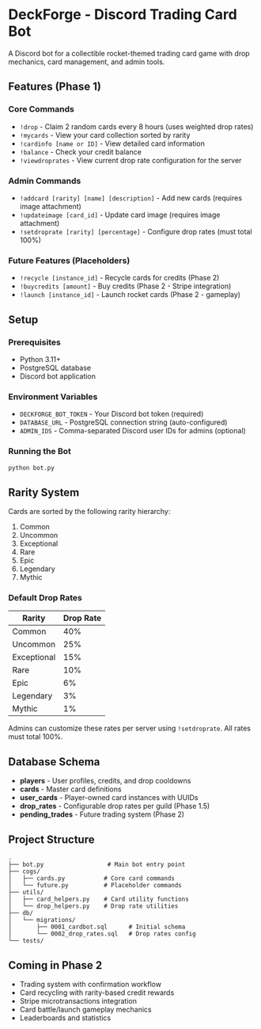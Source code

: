 # DeckForge - Discord Trading Card Bot

A Discord bot for a collectible rocket-themed trading card game with drop mechanics, card management, and admin tools.

## Features (Phase 1)

### Core Commands
- `!drop` - Claim 2 random cards every 8 hours (uses weighted drop rates)
- `!mycards` - View your card collection sorted by rarity
- `!cardinfo [name or ID]` - View detailed card information
- `!balance` - Check your credit balance
- `!viewdroprates` - View current drop rate configuration for the server

### Admin Commands
- `!addcard [rarity] [name] [description]` - Add new cards (requires image attachment)
- `!updateimage [card_id]` - Update card image (requires image attachment)
- `!setdroprate [rarity] [percentage]` - Configure drop rates (must total 100%)

### Future Features (Placeholders)
- `!recycle [instance_id]` - Recycle cards for credits (Phase 2)
- `!buycredits [amount]` - Buy credits (Phase 2 - Stripe integration)
- `!launch [instance_id]` - Launch rocket cards (Phase 2 - gameplay)

## Setup

### Prerequisites
- Python 3.11+
- PostgreSQL database
- Discord bot application

### Environment Variables
- `DECKFORGE_BOT_TOKEN` - Your Discord bot token (required)
- `DATABASE_URL` - PostgreSQL connection string (auto-configured)
- `ADMIN_IDS` - Comma-separated Discord user IDs for admins (optional)

### Running the Bot
```bash
python bot.py
```

## Rarity System

Cards are sorted by the following rarity hierarchy:
1. Common
2. Uncommon
3. Exceptional
4. Rare
5. Epic
6. Legendary
7. Mythic

### Default Drop Rates

| Rarity      | Drop Rate |
|-------------|-----------|
| Common      | 40%       |
| Uncommon    | 25%       |
| Exceptional | 15%       |
| Rare        | 10%       |
| Epic        | 6%        |
| Legendary   | 3%        |
| Mythic      | 1%        |

Admins can customize these rates per server using `!setdroprate`. All rates must total 100%.

## Database Schema

- **players** - User profiles, credits, and drop cooldowns
- **cards** - Master card definitions
- **user_cards** - Player-owned card instances with UUIDs
- **drop_rates** - Configurable drop rates per guild (Phase 1.5)
- **pending_trades** - Future trading system (Phase 2)

## Project Structure
```
.
├── bot.py                  # Main bot entry point
├── cogs/
│   ├── cards.py           # Core card commands
│   └── future.py          # Placeholder commands
├── utils/
│   ├── card_helpers.py    # Card utility functions
│   └── drop_helpers.py    # Drop rate utilities
├── db/
│   └── migrations/
│       ├── 0001_cardbot.sql      # Initial schema
│       └── 0002_drop_rates.sql   # Drop rates config
└── tests/
```

## Coming in Phase 2
- Trading system with confirmation workflow
- Card recycling with rarity-based credit rewards
- Stripe microtransactions integration
- Card battle/launch gameplay mechanics
- Leaderboards and statistics

